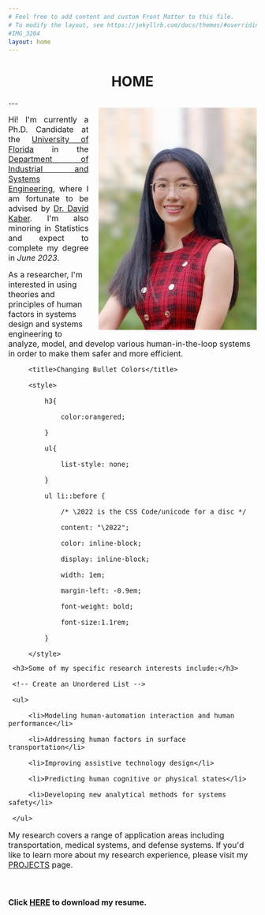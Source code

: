 ```yaml
---
# Feel free to add content and custom Front Matter to this file.
# To modify the layout, see https://jekyllrb.com/docs/themes/#overriding-theme-defaults
#IMG_3204
layout: home
---
```

<h1 align="center">HOME</h1>
<!-- <div align='center'><font size='60'>Projects</font></div> -->
---

<br/> 
<style>
img  {
  float: right;
  margin-left: 20px;
}
</style>


<img height='450' align="right" src="assets/images/banners/IMG_3204.jpeg"/> 
 <p style="text-align:justify; text-justify:inter-ideograph;">
<font size=3>Hi! I'm currently a Ph.D. Candidate at the <a href="https://www.ufl.edu" target="_blank">University of Florida</a> in the  <a href="https://www.ise.ufl.edu" target="_blank">Department of Industrial and Systems Engineering</a>, where I am fortunate to be advised by <a href="https://www.ise.ufl.edu/kaber/" target="_blank">Dr. David Kaber</a>. I'm also minoring in Statistics and expect to complete my degree in <i>June 2023</i>.<br/>

As a researcher, I'm interested in using theories and principles of human factors in systems design and systems engineering to analyze, model, and develop various human-in-the-loop systems in order to make them safer and more efficient. <br/>



<html>
    <head>

         <title>Changing Bullet Colors</title>

         <style>

             h3{

                 color:orangered;

             }

             ul{

                 list-style: none;

             }

             ul li::before {

                 /* \2022 is the CSS Code/unicode for a disc */

                 content: "\2022";  

                 color: inline-block; 

                 display: inline-block; 

                 width: 1em;

                 margin-left: -0.9em;

                 font-weight: bold;

                 font-size:1.1rem;

             }

         </style>

   </head>

   <body>

     <h3>Some of my specific research interests include:</h3>

     <!-- Create an Unordered List -->

     <ul>

         <li>Modeling human-automation interaction and human performance</li>

         <li>Addressing human factors in surface transportation</li>

         <li>Improving assistive technology design</li>

         <li>Predicting human cognitive or physical states</li>

         <li>Developing new analytical methods for systems safety</li>

     </ul>

   </body>

</html>

My research covers a range of application areas including transportation, medical systems, and defense systems. If you'd like to learn more about my research experience, please visit my <a href="/Projects.html" target="_blank">PROJECTS</a> page. <br/><br/><br/>

<b>Click <a href="/assets/images/banners/Update_CV_YL_0307.pdf" download="cv.pdf">HERE</a> to download my resume.</b><br/><br/><br/>

</font>
 </p>





